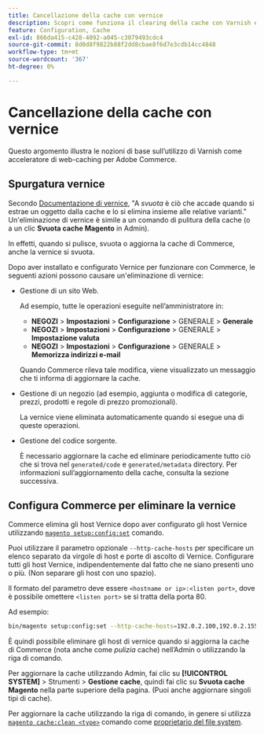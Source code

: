 ```yaml
---
title: Cancellazione della cache con vernice
description: Scopri come funziona il clearing della cache con Varnish e come utilizzarlo come acceleratore di web-caching per l’applicazione Adobe Commerce.
feature: Configuration, Cache
exl-id: 866da415-c428-4092-a045-c3079493cdc4
source-git-commit: 8d0d8f9822b88f2dd8cbae8f6d7e3cdb14cc4848
workflow-type: tm+mt
source-wordcount: '367'
ht-degree: 0%

---
```


# Cancellazione della cache con vernice

Questo argomento illustra le nozioni di base sull’utilizzo di Varnish come acceleratore di web-caching per Adobe Commerce.

## Spurgatura vernice

Secondo [Documentazione di vernice](https://www.varnish-cache.org/docs/trunk/users-guide/purging.html), &quot;A *svuota* è ciò che accade quando si estrae un oggetto dalla cache e lo si elimina insieme alle relative varianti.&quot; Un&#39;eliminazione di vernice è simile a un comando di pulitura della cache (o a un clic **Svuota cache Magento** in Admin).

In effetti, quando si pulisce, svuota o aggiorna la cache di Commerce, anche la vernice si svuota.

Dopo aver installato e configurato Vernice per funzionare con Commerce, le seguenti azioni possono causare un&#39;eliminazione di vernice:

- Gestione di un sito Web.

  Ad esempio, tutte le operazioni eseguite nell’amministratore in:

   - **NEGOZI** > **Impostazioni** > **Configurazione** > GENERALE > **Generale**
   - **NEGOZI** > **Impostazioni** > **Configurazione** > GENERALE > **Impostazione valuta**
   - **NEGOZI** > **Impostazioni** > **Configurazione** > GENERALE > **Memorizza indirizzi e-mail**

  Quando Commerce rileva tale modifica, viene visualizzato un messaggio che ti informa di aggiornare la cache.

- Gestione di un negozio (ad esempio, aggiunta o modifica di categorie, prezzi, prodotti e regole di prezzo promozionali).

  La vernice viene eliminata automaticamente quando si esegue una di queste operazioni.

- Gestione del codice sorgente.

  È necessario aggiornare la cache ed eliminare periodicamente tutto ciò che si trova nel `generated/code` e `generated/metadata` directory. Per informazioni sull’aggiornamento della cache, consulta la sezione successiva.

## Configura Commerce per eliminare la vernice

Commerce elimina gli host Vernice dopo aver configurato gli host Vernice utilizzando [`magento setup:config:set`](https://devdocs.magento.com/guides/v2.4/reference/cli/magento.html#setupconfigset) comando.

Puoi utilizzare il parametro opzionale `--http-cache-hosts` per specificare un elenco separato da virgole di host e porte di ascolto di Vernice. Configurare tutti gli host Vernice, indipendentemente dal fatto che ne siano presenti uno o più. (Non separare gli host con uno spazio).

Il formato del parametro deve essere `<hostname or ip>:<listen port>`, dove è possibile omettere `<listen port>` se si tratta della porta 80.

Ad esempio:

```bash
bin/magento setup:config:set --http-cache-hosts=192.0.2.100,192.0.2.155:6081
```

È quindi possibile eliminare gli host di vernice quando si aggiorna la cache di Commerce (nota anche come *pulizia* cache) nell’Admin o utilizzando la riga di comando.

Per aggiornare la cache utilizzando Admin, fai clic su **[!UICONTROL SYSTEM]** > Strumenti > **Gestione cache**, quindi fai clic su **Svuota cache Magento** nella parte superiore della pagina. (Puoi anche aggiornare singoli tipi di cache).

Per aggiornare la cache utilizzando la riga di comando, in genere si utilizza [`magento cache:clean <type>`](../cli/manage-cache.md#clean-and-flush-cache-types) comando come [proprietario del file system](../../installation/prerequisites/file-system/overview.md).

